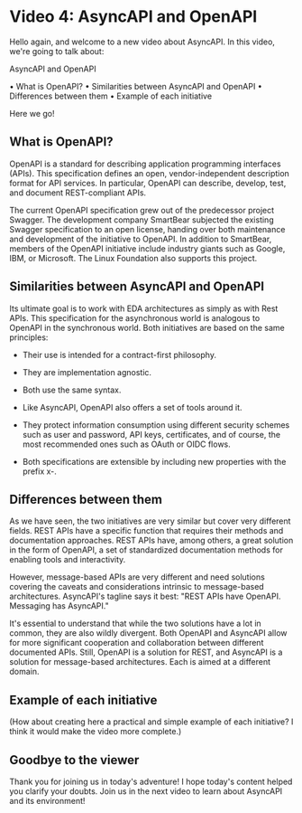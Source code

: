 # Video 4: AsyncAPI and OpenAPI

Hello again, and welcome to a new video about AsyncAPI. In this video, we're going to talk about:

AsyncAPI and OpenAPI

•	What is OpenAPI?
•	Similarities between AsyncAPI and OpenAPI
•	Differences between them
•	Example of each initiative

Here we go! 

## What is OpenAPI?

OpenAPI is a standard for describing application programming interfaces (APIs). This specification defines an open, vendor-independent description format for API services. In particular, OpenAPI can describe, develop, test, and document REST-compliant APIs.

The current OpenAPI specification grew out of the predecessor project Swagger. The development company SmartBear subjected the existing Swagger specification to an open license, handing over both maintenance and development of the initiative to OpenAPI. In addition to SmartBear, members of the OpenAPI initiative include industry giants such as Google, IBM, or Microsoft. The Linux Foundation also supports this project. 

## Similarities between AsyncAPI and OpenAPI

Its ultimate goal is to work with EDA architectures as simply as with Rest APIs. This specification for the asynchronous world is analogous to OpenAPI in the synchronous world. Both initiatives are based on the same principles:

- Their use is intended for a contract-first philosophy.

- They are implementation agnostic.

- Both use the same syntax. 

- Like AsyncAPI, OpenAPI also offers a set of tools around it.

- They protect information consumption using different security schemes such as user and password, API keys, certificates, and of course, the most recommended ones such as OAuth or OIDC flows.

- Both specifications are extensible by including new properties with the prefix x-.

## Differences between them

As we have seen, the two initiatives are very similar but cover very different fields. REST APIs have a specific function that requires their methods and documentation approaches. REST APIs have, among others, a great solution in the form of OpenAPI, a set of standardized documentation methods for enabling tools and interactivity.

However, message-based APIs are very different and need solutions covering the caveats and considerations intrinsic to message-based architectures. AsyncAPI's tagline says it best: "REST APIs have OpenAPI. Messaging has AsyncAPI."

It's essential to understand that while the two solutions have a lot in common, they are also wildly divergent. Both OpenAPI and AsyncAPI allow for more significant cooperation and collaboration between different documented APIs. Still, OpenAPI is a solution for REST, and AsyncAPI is a solution for message-based architectures. Each is aimed at a different domain.

## Example of each initiative

(How about creating here a practical and simple example of each initiative? I think it would make the video more complete.)

 ## Goodbye to the viewer
 
Thank you for joining us in today's adventure! I hope today's content helped you clarify your doubts. Join us in the next video to learn about AsyncAPI and its environment!
